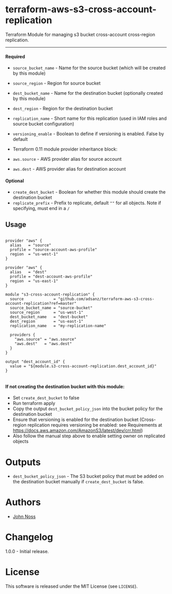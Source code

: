 # terraform-aws-s3-cross-account-replication
Terraform Module for managing s3 bucket cross-account cross-region replication.

----------------------

#### Required

- `source_bucket_name` - Name for the source bucket (which will be created by this module)
- `source_region`      - Region for source bucket
- `dest_bucket_name`   - Name for the destination bucket (optionally created by this module)
- `dest_region`        - Region for the destination bucket
- `replication_name`   - Short name for this replication (used in IAM roles and source bucket configuration)
- `versioning_enable`   - Boolean to define if versioning is enabled. False by default

- Terraform 0.11 module provider inheritance block:

- `aws.source` - AWS provider alias for source account
- `aws.dest`   - AWS provider alias for destination account

#### Optional

- `create_dest_bucket` - Boolean for whether this module should create the destination bucket
- `replicate_prefix`   - Prefix to replicate, default `""` for all objects. Note if specifying, must end in a `/`

Usage
-----

```hcl

provider "aws" {
  alias   = "source"
  profile = "source-account-aws-profile"
  region  = "us-west-1"
}

provider "aws" {
  alias   = "dest"
  profile = "dest-account-aws-profile"
  region  = "us-east-1"
}

module "s3-cross-account-replication" {
  source             = "github.com/adsanz/terraform-aws-s3-cross-account-replication?ref=master"
  source_bucket_name = "source-bucket"
  source_region      = "us-west-1"
  dest_bucket_name   = "dest-bucket"
  dest_region        = "us-east-1"
  replication_name   = "my-replication-name"

  providers {
    "aws.source" = "aws.source"
    "aws.dest"   = "aws.dest"
  }
}

output "dest_account_id" {
  value = "${module.s3-cross-account-replication.dest_account_id}"
}


```

#### If not creating the destination bucket with this module:

- Set `create_dest_bucket` to false
- Run terraform apply
- Copy the output `dest_bucket_policy_json` into the bucket policy for the destination bucket
- Ensure that versioning is enabled for the destination bucket (Cross-region replication requires versioning be enabled: see Requirements at https://docs.aws.amazon.com/AmazonS3/latest/dev/crr.html)
- Also follow the manual step above to enable setting owner on replicated objects

Outputs
=======

- `dest_bucket_policy_json` - The S3 bucket policy that must be added on the destination bucket manually if `create_dest_bucket` is false.

Authors
=======

* [John Noss](https://github.com/jnoss)


Changelog
=========

1.0.0 - Initial release.

License
=======

This software is released under the MIT License (see `LICENSE`).
